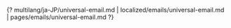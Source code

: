 {? multilang/ja-JP/universal-email.md | localized/emails/universal-email.md | pages/emails/universal-email.md ?}
